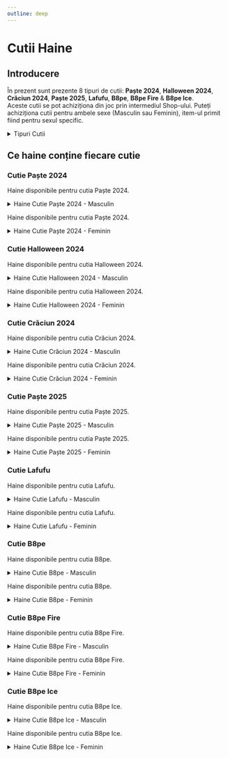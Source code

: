 ```yaml
---
outline: deep
---
```


# Cutii Haine

## Introducere

În prezent sunt prezente 8 tipuri de cutii: **Paște 2024**, **Halloween 2024**, **Crăciun 2024**, **Paște 2025**, **Lafufu**, **B8pe**, **B8pe Fire** & **B8pe Ice**.
<br/>
Aceste cutii se pot achiziționa din joc prin intermediul Shop-ului. Puteți achiziționa cutii pentru ambele sexe (Masculin sau Feminin), item-ul primit fiind pentru sexul specific.

<details>
  <summary>Tipuri Cutii</summary>
  <img src="https://assets.b-zone.ro/images/wiki/clothing-cases.png" alt="Clothing Cases">
</details>

## Ce haine conține fiecare cutie

### Cutie Paște 2024

Haine disponibile pentru cutia Paște 2024.

<details>
  <summary>Haine Cutie Paște 2024 - Masculin</summary>
  <img src="https://assets.b-zone.ro/images/wiki/easter_2024_m.gif" alt="Clothing Cases">
</details>

Haine disponibile pentru cutia Paște 2024.

<details>
  <summary>Haine Cutie Paște 2024 - Feminin</summary>
  <img src="https://assets.b-zone.ro/images/wiki/easter_2024_f.gif" alt="Clothing Cases">
</details>

### Cutie Halloween 2024

Haine disponibile pentru cutia Halloween 2024.

<details>
  <summary>Haine Cutie Halloween 2024 - Masculin</summary>
  <img src="https://assets.b-zone.ro/images/wiki/halloween_2024_m.gif" alt="Clothing Cases">
</details>

Haine disponibile pentru cutia Halloween 2024.

<details>
  <summary>Haine Cutie Halloween 2024 - Feminin</summary>
  <img src="https://assets.b-zone.ro/images/wiki/halloween_2024_f.png" alt="Clothing Cases">
</details>

### Cutie Crăciun 2024

Haine disponibile pentru cutia Crăciun 2024.

<details>
  <summary>Haine Cutie Crăciun 2024 - Masculin</summary>
  <img src="https://assets.b-zone.ro/images/wiki/christmas_2024_m.gif" alt="Clothing Cases">
</details>

Haine disponibile pentru cutia Crăciun 2024.

<details>
  <summary>Haine Cutie Crăciun 2024 - Feminin</summary>
  <img src="https://assets.b-zone.ro/images/wiki/christmas_2024_f.gif" alt="Clothing Cases">
</details>

### Cutie Paște 2025

Haine disponibile pentru cutia Paște 2025.

<details>
  <summary>Haine Cutie Paște 2025 - Masculin</summary>
  <img src="https://assets.b-zone.ro/images/wiki/easter_2025_m.gif" alt="Clothing Cases">
</details>

Haine disponibile pentru cutia Paște 2025.

<details>
  <summary>Haine Cutie Paște 2025 - Feminin</summary>
  <img src="https://assets.b-zone.ro/images/wiki/easter_2025_f.gif" alt="Clothing Cases">
</details>

### Cutie Lafufu

Haine disponibile pentru cutia Lafufu.

<details>
  <summary>Haine Cutie Lafufu - Masculin</summary>
  <img src="https://assets.b-zone.ro/images/wiki/lafufu_m.gif" alt="Clothing Cases">
</details>

Haine disponibile pentru cutia Lafufu.

<details>
  <summary>Haine Cutie Lafufu - Feminin</summary>
  <img src="https://assets.b-zone.ro/images/wiki/lafufu_f.gif" alt="Clothing Cases">
</details>

### Cutie B8pe

Haine disponibile pentru cutia B8pe.

<details>
  <summary>Haine Cutie B8pe - Masculin</summary>
  <img src="https://assets.b-zone.ro/images/wiki/b8pe_m.gif" alt="Clothing Cases">
</details>

Haine disponibile pentru cutia B8pe.

<details>
  <summary>Haine Cutie B8pe - Feminin</summary>
  <img src="https://assets.b-zone.ro/images/wiki/b8pe_f.gif" alt="Clothing Cases">
</details>

### Cutie B8pe Fire

Haine disponibile pentru cutia B8pe Fire.

<details>
  <summary>Haine Cutie B8pe Fire - Masculin</summary>
  <img src="https://assets.b-zone.ro/images/wiki/b8pe_fire_m.gif" alt="Clothing Cases">
</details>

Haine disponibile pentru cutia B8pe Fire.

<details>
  <summary>Haine Cutie B8pe Fire - Feminin</summary>
  <img src="https://assets.b-zone.ro/images/wiki/b8pe_fire_f.gif" alt="Clothing Cases">
</details>

### Cutie B8pe Ice

Haine disponibile pentru cutia B8pe Ice.

<details>
  <summary>Haine Cutie B8pe Ice - Masculin</summary>
  <img src="https://assets.b-zone.ro/images/wiki/b8pe_ice_m.gif" alt="Clothing Cases">
</details>

Haine disponibile pentru cutia B8pe Ice.

<details>
  <summary>Haine Cutie B8pe Ice - Feminin</summary>
  <img src="https://assets.b-zone.ro/images/wiki/b8pe_ice_f.gif" alt="Clothing Cases">
</details>